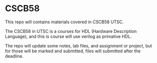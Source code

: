 # CSCB58
This repo will contains materials covered in CSCB58 UTSC.

The CSCB58 in UTSC is a courses for HDL (Hardware Description Language),
and this is course will use verilog as primative HDL.

The repo will update some notes, lab files, and assignment or project,
but for those will be marked and submitted, files will submitted after
the deadline.
